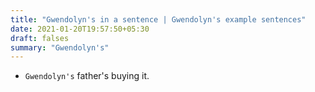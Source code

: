 ```yaml
---
title: "Gwendolyn's in a sentence | Gwendolyn's example sentences"
date: 2021-01-20T19:57:50+05:30
draft: falses
summary: "Gwendolyn's"
---
```

- `Gwendolyn's` father's buying it.
                 
